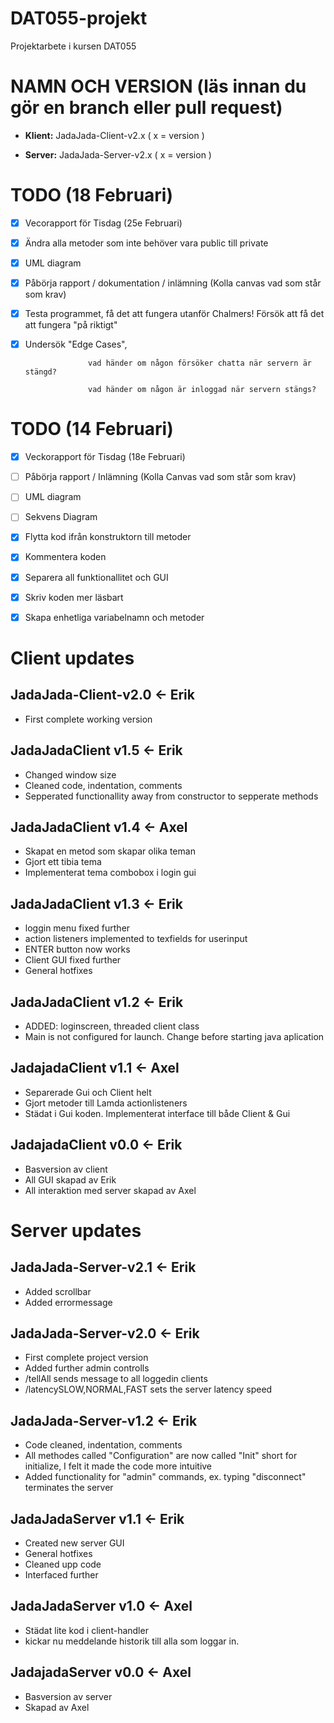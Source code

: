 # DAT055-projekt
Projektarbete i kursen DAT055 

# NAMN OCH VERSION (läs innan du gör en branch eller pull request)
- **Klient:** JadaJada-Client-v2.x      ( x = version )

- **Server:** JadaJada-Server-v2.x      ( x = version )

# TODO (18 Februari)
- [x] Vecorapport för Tisdag (25e Februari)

- [x] Ändra alla metoder som inte behöver vara public till private

- [x] UML diagram

- [x] Påbörja rapport / dokumentation / inlämning (Kolla canvas vad som står som krav)

- [x] Testa programmet, få det att fungera utanför Chalmers! Försök att få det att fungera "på riktigt" 

- [x] Undersök "Edge Cases",  
                  
                    vad händer om någon försöker chatta när servern är stängd?
                
                    vad händer om någon är inloggad när servern stängs?


# TODO (14 Februari)
- [x] Veckorapport för Tisdag (18e Februari)

- [ ] Påbörja rapport / Inlämning (Kolla Canvas vad som står som krav)

- [ ] UML diagram

- [ ] Sekvens Diagram

- [x] Flytta kod ifrån konstruktorn till metoder

- [x] Kommentera koden

- [x] Separera all funktionallitet och GUI

- [x] Skriv koden mer läsbart

- [x] Skapa enhetliga variabelnamn och metoder


# Client updates

## JadaJada-Client-v2.0 <- Erik
- First complete working version

## JadaJadaClient v1.5 <- Erik
- Changed window size
- Cleaned code, indentation, comments
- Sepperated functionallity away from constructor to sepperate methods


## JadaJadaClient v1.4 <- Axel
- Skapat en metod som skapar olika teman
- Gjort ett tibia tema
- Implementerat tema combobox i login gui


## JadaJadaClient v1.3 <- Erik
- loggin menu fixed further
- action listeners implemented to texfields for userinput
- ENTER button now works 
- Client GUI fixed further
- General hotfixes


## JadaJadaClient v1.2 <- Erik
- ADDED: loginscreen, threaded client class
- Main is not configured for launch. Change before starting java aplication


## JadajadaClient v1.1 <- Axel
- Separerade Gui och Client helt
- Gjort metoder till Lamda actionlisteners 
- Städat i Gui koden. Implementerat interface till både Client & Gui


## JadajadaClient v0.0 <- Erik
- Basversion av client
- All GUI skapad av Erik
- All interaktion med server skapad av Axel


# Server updates

## JadaJada-Server-v2.1 <- Erik
- Added scrollbar
- Added errormessage

## JadaJada-Server-v2.0 <- Erik
- First complete project  version
- Added further admin controlls
- /tellAll <msg> sends message to all loggedin clients
- /latencySLOW,NORMAL,FAST sets the server latency speed

## JadaJada-Server-v1.2 <- Erik
- Code cleaned, indentation, comments
- All methodes called "Configuration" are now called "Init" short for initialize, I felt it made the code more intuitive
- Added functionality for "admin" commands, ex. typing "disconnect" terminates the server


## JadaJadaServer v1.1 <- Erik
- Created new server GUI
- General hotfixes
- Cleaned upp code
- Interfaced further


## JadaJadaServer v1.0 <- Axel
- Städat lite kod i client-handler
- kickar nu meddelande historik till alla som loggar in.


## JadajadaServer v0.0 <- Axel
- Basversion av server
- Skapad av Axel

